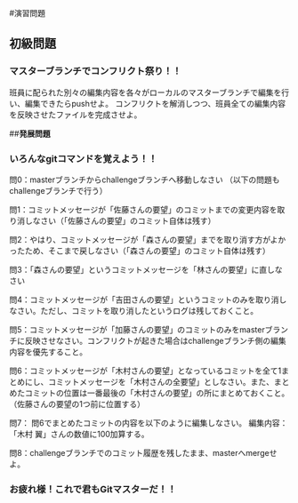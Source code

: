 #演習問題

## __初級問題__
### マスターブランチでコンフリクト祭り！！
班員に配られた別々の編集内容を各々がローカルのマスターブランチで編集を行い、編集できたらpushせよ。
コンフリクトを解消しつつ、班員全ての編集内容を反映させたファイルを完成させよ。


##__発展問題__
### いろんなgitコマンドを覚えよう！！
問0：masterブランチからchallengeブランチへ移動しなさい
（以下の問題もchallengeブランチで行う）

問1：コミットメッセージが「佐藤さんの要望」のコミットまでの変更内容を取り消しなさい（「佐藤さんの要望」のコミット自体は残す）

問2：やはり、コミットメッセージが「森さんの要望」までを取り消す方がよかったため、そこまで戻しなさい（「森さんの要望」のコミット自体は残す）

問3：「森さんの要望」というコミットメッセージを「林さんの要望」に直しなさい

問4：コミットメッセージが「吉田さんの要望」というコミットのみを取り消しなさい。ただし、コミットを取り消したというログは残しておくこと。

問5：コミットメッセージが「加藤さんの要望」のコミットのみをmasterブランチに反映させなさい。コンフリクトが起きた場合はchallengeブランチ側の編集内容を優先すること。

問6：コミットメッセージが「木村さんの要望」となっているコミットを全て1まとめにし、コミットメッセージを「木村さんの全要望」としなさい。また、まとめたコミットの位置は一番最後の「木村さんの要望」の所にまとめておくこと。（佐藤さんの要望の1つ前に位置する）

問7：
問6でまとめたコミットの内容を以下のように編集しなさい。
編集内容：「木村 翼」さんの数値に100加算する。

問8：challengeブランチでのコミット履歴を残したまま、masterへmergeせよ。

### お疲れ様！これで君もGitマスターだ！！
